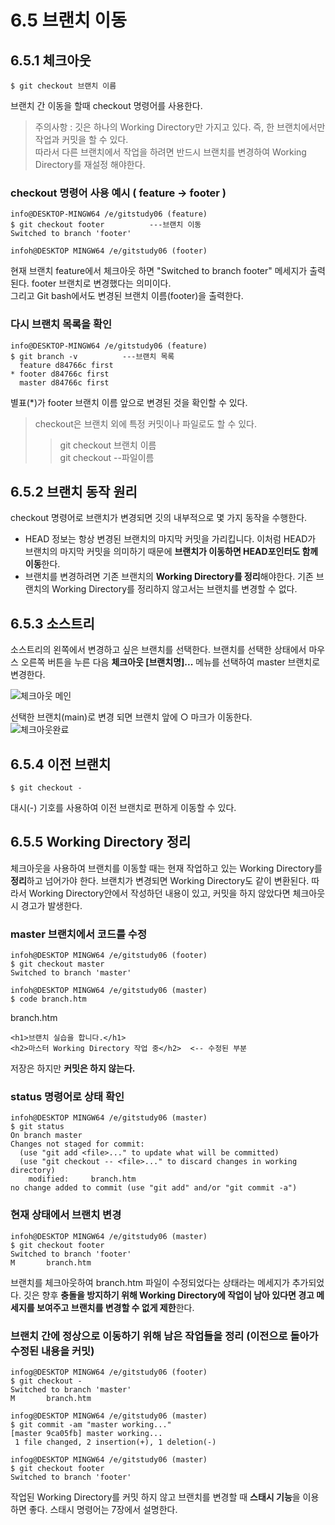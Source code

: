 # 6.5 브랜치 이동
## 6.5.1 체크아웃
    $ git checkout 브랜치 이름
브랜치 간 이동을 할때 checkout 명령어를 사용한다.
> 주의사항 : 깃은 하나의 Working Directory만 가지고 있다.
> 즉, 한 브랜치에서만 작업과 커밋을 할 수 있다.  
> 따라서 다른 브랜치에서 작업을 하려면 반드시 브랜치를 변경하여 Working Directory를 재설정 해야한다.
### checkout 명령어 사용 예시 ( feature -> footer )
    info@DESKTOP-MINGW64 /e/gitstudy06 (feature) 
    $ git checkout footer          ---브랜치 이동
    Switched to branch 'footer'
    
    infoh@DESKTOP MINGW64 /e/gitstudy06 (footer)
현재 브랜치 feature에서 체크아웃 하면 "Switched to branch footer" 메세지가 출력된다. footer 브랜치로 변경했다는 의미이다.  
그리고 Git bash에서도 변경된 브랜치 이름(footer)을 출력한다.    
  
### 다시 브랜치 목록을 확인
    info@DESKTOP-MINGW64 /e/gitstudy06 (feature) 
    $ git branch -v          ---브랜치 목록
      feature d84766c first
    * footer d84766c first
      master d84766c first
별표(*)가 footer 브랜치 이름 앞으로 변경된 것을 확인할 수 있다.
> checkout은 브랜치 외에 특정 커밋이나 파일로도 할 수 있다.
>> git checkout 브랜치 이름  
>> git checkout --파일이름
## 6.5.2 브랜치 동작 원리
checkout 명령어로 브랜치가 변경되면 깃의 내부적으로 몇 가지 동작을 수행한다.
- HEAD 정보는 항상 변경된 브랜치의 마지막 커밋을 가리킵니다. 이처럼 HEAD가 브랜치의 마지막 커밋을 의미하기 때문에 <b>브랜치가 이동하면 HEAD포인터도 함께 이동</b>한다.
- 브랜치를 변경하려면 기존 브랜치의 <b>Working Directory를 정리</b>해야한다. 기존 브랜치의 Working Directory를 정리하지 않고서는 브랜치를 변경할 수 없다.
## 6.5.3 소스트리
소스트리의 왼쪽에서 변경하고 싶은 브랜치를 선택한다. 브랜치를 선택한 상태에서 마우스 오른쪽 버튼을 누른 다음 <b>체크아웃 [브랜치명]...</b> 메뉴를 선택하여 master 브랜치로 변경한다.  

![체크아웃 메인](https://user-images.githubusercontent.com/114080840/194749074-e354e7da-38d7-4c43-a1c1-4d40edbce352.png)  

선택한 브랜치(main)로 변경 되면 브랜치 앞에 ○ 마크가 이동한다.  
![체크아웃완료](https://user-images.githubusercontent.com/114080840/194749149-89b50c52-06d2-4922-a309-742164fcedbe.PNG)

## 6.5.4 이전 브랜치
    $ git checkout -
대시(-) 기호를 사용하여 이전 브랜치로 편하게 이동할 수 있다.

## 6.5.5 Working Directory 정리
체크아웃을 사용하여 브랜치를 이동할 때는 현재 작업하고 있는 Working Directory를 <b>정리</b>하고 넘어가야 한다.
브랜치가 변경되면 Working Directory도 같이 변환된다. 따라서 Working Directory안에서 작성하던 내용이 있고, 커밋을 하지 않았다면 체크아웃 시 경고가 발생한다.

### master 브랜치에서 코드를 수정  

    infoh@DESKTOP MINGW64 /e/gitstudy06 (footer)
    $ git checkout master
    Switched to branch 'master'
    
    infoh@DESKTOP MINGW64 /e/gitstudy06 (master)
    $ code branch.htm
branch.htm  

    <h1>브랜치 실습을 합니다.</h1>  
    <h2>마스터 Working Directory 작업 중</h2>  <-- 수정된 부분
저장은 하지만 **커밋은 하지 않는다.**  

### status 명령어로 상태 확인  

    infoh@DESKTOP MINGW64 /e/gitstudy06 (master)
    $ git status
    On branch master
    Changes not staged for commit:
      (use "git add <file>..." to update what will be committed)
      (use "git checkout -- <file>..." to discard changes in working directory)
        modified:     branch.htm
    no change added to commit (use "git add" and/or "git commit -a")
### 현재 상태에서 브랜치 변경  

    infoh@DESKTOP MINGW64 /e/gitstudy06 (master)
    $ git checkout footer
    Switched to branch 'footer'
    M       branch.htm
브랜치를 체크아웃하여 branch.htm 파일이 수정되었다는 상태라는 메세지가 추가되었다. 깃은 향후 **충돌을 방지하기 위해 Working Directory에 작업이 남아 있다면 경고 메세지를 보여주고 브랜치를 변경할 수 없게 제한**한다.

### 브랜치 간에 정상으로 이동하기 위해 남은 작업들을 정리 (이전으로 돌아가 수정된 내용을 커밋)  
    infog@DESKTOP MINGW64 /e/gitstudy06 (footer)
    $ git checkout -
    Switched to branch 'master'
    M       branch.htm
    
    infog@DESKTOP MINGW64 /e/gitstudy06 (master)
    $ git commit -am "master working..."
    [master 9ca05fb] master working...
     1 file changed, 2 insertion(+), 1 deletion(-)
    
    infog@DESKTOP MINGW64 /e/gitstudy06 (master)
    $ git checkout footer
    Switched to branch 'footer'
작업된 Working Directory를 커밋 하지 않고 브랜치를 변경할 때 **스태시 기능**을 이용하면 좋다. 스태시 명령어는 7장에서 설명한다.
